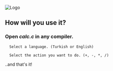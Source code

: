 
![Logo](https://media.discordapp.net/attachments/805215281865162753/1092234801647452270/C.png?width=708&height=146)

## How will you use it?

### Open *calc.c* in any compiler.

```http
  Select a language. (Turkish or English)
```

```http
  Select the action you want to do. (+, -, *, /)
```

..and that's it!
  

